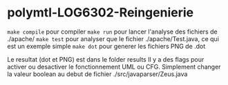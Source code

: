 # polymtl-LOG6302-Reingenierie

`make compile` pour compiler
`make run` pour lancer l'analyse des fichiers de ./apache/
`make test` pour analyser que le fichier ./apache/Test.java, ce qui est un exemple simple
`make dot` pour generer les fichiers PNG de .dot

Le resultat (dot et PNG) est dans le folder results
Il y a des flags pour activer ou desactiver le fonctionnement UML ou CFG. Simplement changer la valeur boolean au debut de fichier ./src/javaparser/Zeus.java
